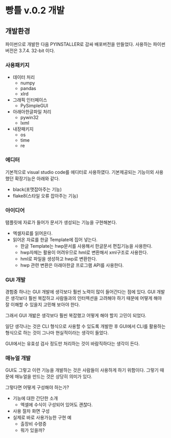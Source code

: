 # 빵틀 v.0.2 개발

## 개발환경

파이썬으로 개발한 다음 PYINSTALLER로 감싸 배포버전을 만들었다.
사용하는 파이썬 버전은 3.7.4. 32-bit 이다.

### 사용패키지

* 데이터 처리
  * numpy
  * pandas
  * xlrd
* 그래픽 인터페이스
  * PySimpleGUI
* 아래아한글파일 처리
  * pywin32
  * lxml
* 내장패키지
  * os
  * time
  * re

### 에디터

기본적으로 visual studio code를 에디터로 사용하였다. 기본제공되는 기능이외 사용했던 확장기능은 아래와 같다.

* black(포맷잡아주는 기능)
* flake8(스타일 오류 잡아주는 기능)

### 아이디어

탬플릿에 자료가 들어가 문서가 생성되는 기능을 구현해본다.

* 엑셀자료를 읽어온다.
* 읽어온 자료를 한글 Template에 집어 넣는다.
  * 한글 Template는 hwp문서를 사용해서 한글문서 편집기능을 사용한다.
  * hwp자체는 활용이 어려우므로 hml로 변환해서 xml구조로 사용한다.
  * hml로 파일을 생성하고 hwp로 변환한다.
  * hwp 관련 변환은 아래아한글 프로그램 API를 사용한다.

### GUI 개발

경험중 하나는 GUI 개발에 생각보다 훨씬 노력이 많이 들어간다는 점에 있다. GUI 개발은 생각보다 훨씬 복잡하고 사람들과의 인터렉션을 고려해야 하기 때문에 어떻게 해야 잘 이해할 수 있을지 고민해 보아야 한다.

그래서 GUI 개밞은 생각보다 훨씬 복잡했고 어떻게 해야 할지 고민이 되었다.

일단 생각나는 것은 CLI 형식으로 사용할 수 있도록 개발한 후 GUI에서 CLI를 활용하는 형식으로 하는 것이 그나마 현실적이라는 생각이 들었다.

GUI에서는 유효성 검사 정도만 처리하는 것이 바람직하다는 생각이 든다.

### 매뉴얼 개발

GUI도 그렇고 이런 기능을 개발하는 것은 사람들이 사용하게 하기 위함이다. 그렇기 때문에 매뉴얼을 만드는 것은 상당히 의미가 있다.

그렇다면 어떻게 구성해야 하는가?

* 기능에 대한 간단한 소개
  * 엑셀에 수식이 구성되어 있어도 괜찮다.
* 사용 절차 화면 구성
* 실제로 바로 사용가능한 구현 예
  * 출장비 수령증
  * 뭐가 있을까?
